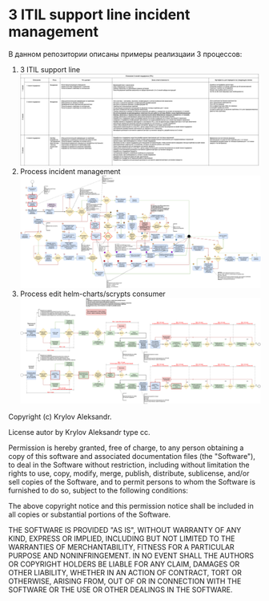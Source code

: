 # 3 ITIL support line incident management

В данном репозитории описаны примеры реализцаии 3 процессов:
1. 3 ITIL support line
![3 ITIL support line](3ITIL_supportline.png)
2. Process incident management
![Process incident management](Process_incident_management.png)
3. Process edit helm-charts/scrypts consumer
![Process edit helm-charts for consumer](Process_edit_helm-charts.png )

Copyright (c) Krylov Aleksandr.

License autor by Krylov Aleksandr type cc.

Permission is hereby granted, free of charge, to any person obtaining a copy of this software and associated documentation files (the "Software"), to deal in the Software without restriction, including without limitation the rights to use, copy, modify, merge, publish, distribute, sublicense, and/or sell copies of the Software, and to permit persons to whom the Software is furnished to do so, subject to the following conditions:

The above copyright notice and this permission notice shall be included in all copies or substantial portions of the Software.

THE SOFTWARE IS PROVIDED "AS IS", WITHOUT WARRANTY OF ANY KIND, EXPRESS OR IMPLIED, INCLUDING BUT NOT LIMITED TO THE WARRANTIES OF MERCHANTABILITY, FITNESS FOR A PARTICULAR PURPOSE AND NONINFRINGEMENT. IN NO EVENT SHALL THE AUTHORS OR COPYRIGHT HOLDERS BE LIABLE FOR ANY CLAIM, DAMAGES OR OTHER LIABILITY, WHETHER IN AN ACTION OF CONTRACT, TORT OR OTHERWISE, ARISING FROM, OUT OF OR IN CONNECTION WITH THE SOFTWARE OR THE USE OR OTHER DEALINGS IN THE SOFTWARE.
